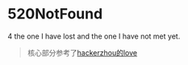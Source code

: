 # 520NotFound
4 the one I have lost and the one I have not met yet.
>核心部分参考了[hackerzhou的love](https://github.com/hackerzhou/Love 'love')
